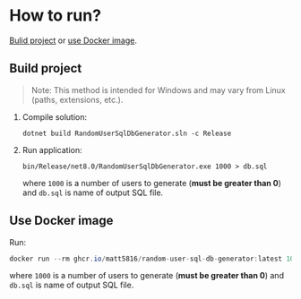 # How to run?

[Bulid project](#build-project) or [use Docker image](#use-docker-image).

## Build project

> Note: This method is intended for Windows and may vary from Linux (paths, extensions, etc.).

1. Compile solution:
   ```shell
   dotnet build RandomUserSqlDbGenerator.sln -c Release
   ```
2. Run application:
   ```shell
   bin/Release/net8.0/RandomUserSqlDbGenerator.exe 1000 > db.sql
   ```
   where `1000` is a number of users to generate (**must be greater than 0**) and `db.sql` is name of output SQL file.

## Use Docker image

Run:

```csharp
docker run --rm ghcr.io/matt5816/random-user-sql-db-generator:latest 1000 > db.sql
```
where `1000` is a number of users to generate (**must be greater than 0**) and `db.sql` is name of output SQL file.
